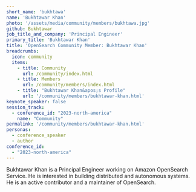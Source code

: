 ```yaml
---
short_name: 'bukhtawa'
name: 'Bukhtawar Khan'
photo: '/assets/media/community/members/bukhtawa.jpg'
github: Bukhtawar
job_title_and_company: 'Principal Engineer'
primary_title: 'Bukhtawar Khan'
title: 'OpenSearch Community Member: Bukhtawar Khan'
breadcrumbs:
  icon: community
  items:
    - title: Community
      url: /community/index.html
    - title: Members
      url: /community/members/index.html
    - title: "Bukhtawar Khan&apos;s Profile"
      url: '/community/members/bukhtawar-khan.html'
keynote_speaker: false
session_track: 
  - conference_id: "2023-north-america"
    name: "Community"
permalink: '/community/members/bukhtawar-khan.html'
personas:
  - conference_speaker
  - author
conference_id:
  - "2023-north-america"
---
```


Bukhtawar Khan is a Principal Engineer working on Amazon OpenSearch Service. He is interested in building distributed and autonomous systems. He is an active contributor and a maintainer of OpenSearch.
